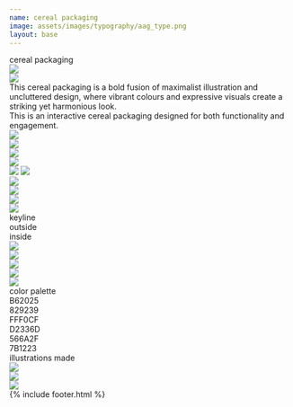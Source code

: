 ```yaml
---
name: cereal packaging
image: assets/images/typography/aag_type.png
layout: base
---
```


<div class="flex flex-col">
    <div class="w-full lg:text-[96px] md:text-[96px] text-[50px] flex justify-center items-center min-h-[145px] italic">
        cereal packaging
    </div>
    <div class="md:min-h-[400px] min-h-[300px] md:mx-0 mx-5 flex justify-center items-center fit-view-post">
        <img class="h-full object-scale-down" src="{{site.baseurl}}{{site.packagingurl}}/packaging_w_o bg.png">
    </div>
</div>
<div class="w-full grid grid-cols-2 my-20">
    <div class="col-span-1 lazyload-right">
        <div>
            <img class="rotate-18 -translate-x-[4%]" src="{{site.baseurl}}{{site.packagingurl}}/lefthand.png">
        </div>
    </div>
    <div class="col-span-1 xl:text-[36px] lg:text-[28px] text-[16px] xl:leading-10 lg:leading-7 leading-5 text-right md:mx-20 mx-5 flex items-center">
        This cereal packaging is a bold fusion of maximalist illustration and uncluttered design, where vibrant colours and expressive visuals create a striking yet harmonious look.
    </div>
</div>
<div class="w-full grid grid-cols-2 my-20">
    <div class="col-span-1 xl:text-[36px] lg:text-[28px] text-[16px] xl:leading-10 lg:leading-7 leading-5 text-left md:mx-20 mx-5 flex items-center">
        This is an interactive cereal packaging designed for both functionality and engagement.
    </div>
    <div class="col-span-1 lazyload-left"> 
        <div>
            <img class="-rotate-27 translate-x-[15%]" src="{{site.baseurl}}{{site.packagingurl}}/righthand.png">
        </div>
    </div>
</div>
<div class="grid grid-cols-3 gap-10 my-20 lg:mx-10 mx-5">
   <div class="col-span-1"> 
        <img class="object-scale-down" src="{{site.baseurl}}{{site.packagingurl}}/packaging_w_o bg.png">
   </div>
   <div class="col-span-1"> 
        <img class="object-scale-down" src="{{site.baseurl}}{{site.packagingurl}}/half_cereal_packaging.png">
   </div>
   <div class="relative col-span-1"> 
        <img class="object-scale-down" src="{{site.baseurl}}{{site.packagingurl}}/packaging_w_o bg.png">
        <div class="w-[10dvw] absolute -top-[16%] right-[10%]">
            <img class="top-0 right-0 object-scale-down -rotate-19" src="{{site.baseurl}}{{site.packagingurl}}/sachet_mockup.png">
            <img class="absolute w-[10dw] -top-[20%] -right-[30%] object-scale-down rotate-15" src="{{site.baseurl}}{{site.packagingurl}}/sachet_mockup.png">
        </div>
   </div>
</div>
<div class="rounded-2xl overflow-hidden lg:mx-10 mx-5 mb-20">
    <img class=" object-scale-down" src="{{site.baseurl}}{{site.packagingurl}}/close_up_packaging.png">
</div>
<div class="grid grid-cols-3 gap-10 lg:mx-10 mx-5 md:text-[36px] text-[24px]">
   <div class="col-span-1 flex justify-center items-center"> 
        <img class="w-33/40 object-scale-down" src="{{site.baseurl}}{{site.packagingurl}}/key line.png">
   </div>
   <div class="col-span-1 flex justify-center items-center"> 
        <img class="w-full object-scale-down" src="{{site.baseurl}}{{site.packagingurl}}/packaging_colour-01.png">
   </div>
   <div class="col-span-1 flex justify-center items-center"> 
        <img class="w-full object-scale-down" src="{{site.baseurl}}{{site.packagingurl}}/packaging_colour-02.png">
   </div>
   <div class="col-span-1 flex justify-center items-center text-left pl-[22%]"> 
        keyline
   </div>
   <div class="col-span-1 flex justify-center items-center text-left pl-[22%]"> 
        outside
   </div>
   <div class="col-span-1 flex justify-center items-center pr-[24%]"> 
        inside
   </div>
</div>
<div class="grid grid-cols-10 lg:mx-10 mx-5 my-10 gap-10">
   <div class="col-span-5 flex justify-center items-center"> 
        <img class="w-9/10" src="{{site.baseurl}}{{site.packagingurl}}/individual_design-11.png">
   </div>
   <div class="col-span-5 flex justify-center items-center"> 
        <img class="w-3/4" src="{{site.baseurl}}{{site.packagingurl}}/individual design-06.png">
   </div>
   <div class="col-span-4 flex justify-center items-center"> 
        <img class="rotate-90 w-4/5 object-scale-down" src="{{site.baseurl}}{{site.packagingurl}}/individual design-07.png">
   </div>
   <div class="col-span-6 flex justify-center items-center"> 
        <img class="" src="{{site.baseurl}}{{site.packagingurl}}/individual design-10.png">
   </div>
   <div class="col-span-10 flex justify-center items-center"> 
        <img class="w-[40vw]" src="{{site.baseurl}}{{site.packagingurl}}/individual_designn.png">
   </div>
</div>
<div class="col-span-10 text-[36px] italic text-center py-5">
    color palette  
</div>
<div class="grid grid-cols-10 lg:mx-10 mx-5 mb-20 rounded-2xl overflow-hidden text-white text-[36px] italic">
    <div class="relative col-span-5 min-h-[140px] bg-[#B62025]">
        <div class="absolute right-5 bottom-0">
            B62025
        </div>
    </div>
    <div class="relative col-span-5 min-h-[140px] bg-[#829239]">
        <div class="absolute left-5 bottom-0">
            829239
        </div>
    </div>
    <div class="relative col-span-4 min-h-[140px] text-black bg-[#FFF0CF]">
        <div class="absolute right-5 bottom-0">
            FFF0CF
        </div>
    </div>
    <div class="relative col-span-6 min-h-[140px] bg-[#D2336D]">
        <div class="absolute left-5 bottom-0">
            D2336D
        </div>
    </div>
    <div class="relative col-span-5 min-h-[140px] bg-[#566A2F]">
        <div class="absolute right-5 bottom-0">
            566A2F
        </div>
    </div>
    <div class="relative col-span-5 min-h-[140px] bg-[#7B1223]">
        <div class="absolute left-5 bottom-0">
            7B1223
        </div>
    </div>
</div>
<div class="col-span-10 text-[36px] italic text-center pb-5">
    illustrations made  
</div>
<div class="grid grid-cols-3 gap-10 lg:mx-10 mx-5">
   <div class="col-span-1 flex justify-center items-center"> 
        <img class="w-7/10 object-scale-down" src="{{site.baseurl}}{{site.packagingurl}}/illustrations_packaging-14.png">
   </div>
   <div class="col-span-1 flex justify-center items-center"> 
        <img class="w-full object-scale-down" src="{{site.baseurl}}{{site.packagingurl}}/illustrations_packaging-15.png">
   </div>
   <div class="col-span-1 flex justify-center items-center"> 
        <img class="w-full object-scale-down" src="{{site.baseurl}}{{site.packagingurl}}/individual_design-13.png">
   </div>
</div>
{% include footer.html %}
